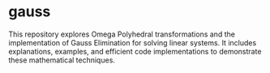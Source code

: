 # gauss
This repository explores Omega Polyhedral transformations and the implementation of Gauss Elimination for solving linear systems. It includes explanations, examples, and efficient code implementations to demonstrate these mathematical techniques.
